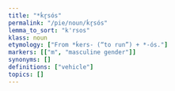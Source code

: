 ```yaml
---
title: "*ḱr̥sós"
permalink: "/pie/noun/ḱr̥sós"
lemma_to_sort: "k'rsos"
klass: noun
etymology: ["From *ḱers- (“to run”) +‎ *-ós."]
markers: [["m", "masculine gender"]]
synonyms: []
definitions: ["vehicle"]
topics: []
---
```

